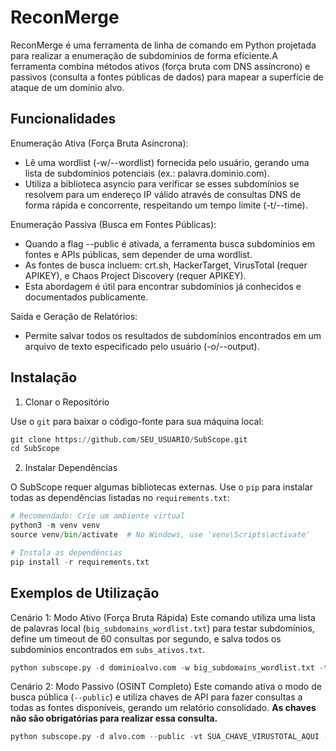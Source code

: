 # ReconMerge
ReconMerge é uma ferramenta de linha de comando em Python projetada para realizar a enumeração de subdomínios de forma eficiente.A ferramenta combina métodos ativos (força bruta com DNS assíncrono) e passivos (consulta a fontes públicas de dados) para mapear a superfície de ataque de um domínio alvo.

## Funcionalidades
Enumeração Ativa (Força Bruta Asíncrona):
* Lê uma wordlist (-w/--wordlist) fornecida pelo usuário, gerando uma lista de subdomínios potenciais (ex.: palavra.dominio.com).
* Utiliza a biblioteca asyncio para verificar se esses subdomínios se resolvem para um endereço IP válido através de consultas DNS de forma rápida e concorrente, respeitando um tempo limite (-t/--time).


Enumeração Passiva (Busca em Fontes Públicas):
* Quando a flag --public é ativada, a ferramenta busca subdomínios em fontes e APIs públicas, sem depender de uma wordlist.
* As fontes de busca incluem: crt.sh, HackerTarget, VirusTotal (requer APIKEY), e Chaos Project Discovery (requer APIKEY).
* Esta abordagem é útil para encontrar subdomínios já conhecidos e documentados publicamente.


Saída e Geração de Relatórios:
* Permite salvar todos os resultados de subdomínios encontrados em um arquivo de texto especificado pelo usuário (-o/--output).


## Instalação
1. Clonar o Repositório

Use o ```git``` para baixar o código-fonte para sua máquina local:

```python
git clone https://github.com/SEU_USUARIO/SubScope.git
cd SubScope
```
2. Instalar Dependências

O SubScope requer algumas bibliotecas externas. Use o ```pip``` para instalar todas as dependências listadas no ```requirements.txt```:

```python
# Recomendado: Crie um ambiente virtual
python3 -m venv venv
source venv/bin/activate  # No Windows, use 'venv\Scripts\activate'

# Instala as dependências
pip install -r requirements.txt
```
## Exemplos de Utilização
Cenário 1: Modo Ativo (Força Bruta Rápida)
Este comando utiliza uma lista de palavras local (```big_subdomains_wordlist.txt```) para testar subdomínios, define um timeout de 60 consultas por segundo, e salva todos os subdomínios encontrados em ```subs_ativos.txt```.
```python
python subscope.py -d dominioalvo.com -w big_subdomains_wordlist.txt -t 60 -o subs_ativos.txt
```

Cenário 2: Modo Passivo (OSINT Completo)
Este comando ativa o modo de busca pública (```--public```) e utiliza chaves de API para fazer consultas a todas as fontes disponíveis, gerando um relatório consolidado. **As chaves não são obrigatórias para realizar essa consulta.**
```python
python subscope.py -d alvo.com --public -vt SUA_CHAVE_VIRUSTOTAL_AQUI -ch SUA_CHAVE_CHAOS_AQUI -o subs_publicos.txt
```
